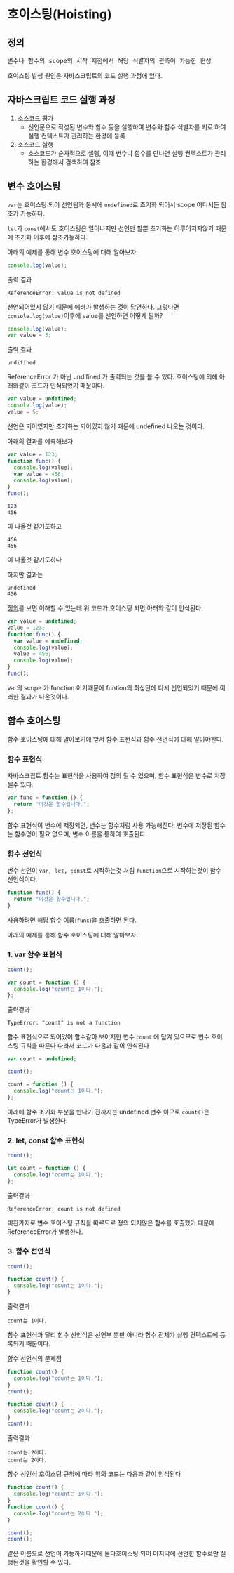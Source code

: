 # 호이스팅(Hoisting)

## 정의

<pre>
변수나 함수의 scope의 시작 지점에서 해당 식뱔자의 관측이 가능한 현상
</pre>

호이스팅 발생 원인은 자바스크립트의 코드 실행 과정에 있다.

## 자바스크립트 코드 실행 과정

1. 소스코드 평가
   - 선언문으로 작성된 변수와 함수 등을 실행하여 변수와 함수 식별자를 키로 하여 실행 컨텍스트가 관리하는 환경에 등록
2. 소스코드 실행
   - 소스코드가 순차적으로 샐행, 이때 변수나 함수를 만나면 실행 컨텍스트가 관리하는 환경에서 검색하여 참조

## 변수 호이스팅

`var`는 호이스팅 되어 선언됨과 동시에 `undefined`로 초기화 되어서 scope 어디서든 참조가 가능하다.

`let`과 `const`에서도 호이스팅은 일어나지만 선언만 할뿐 초기화는 이루어지지않기 때문에 초기화 이후에 참조가능하다.

아래의 예제를 통해 변수 호이스팅에 대해 알아보자.

```js
console.log(value);
```

출력 결과

```
ReferenceError: value is not defined
```

선언되어있지 않기 때문에 에러가 발생하는 것이 당연하다.
그렇다면 `console.log(value)`이후에 value를 선언하면 어떻게 될까?

```js
console.log(value);
var value = 5;
```

출력 결과

```
undifined
```

ReferenceError 가 아닌 undifined 가 출력되는 것을 볼 수 있다. 호이스팅에 의해 아래와같이 코드가 인식되었기 때문이다.

```js
var value = undefined;
console.log(value);
value = 5;
```

선언은 되어있지만 초기화는 되어있지 않기 때문에 undefined 나오는 것이다.

아래의 결과를 예측해보자

```js
var value = 123;
function func() {
  console.log(value);
  var value = 456;
  console.log(value);
}
func();
```

```
123
456
```

이 나올것 같기도하고

```
456
456
```

이 나올것 같기도하다

하지만 결과는

```
undefined
456
```

[정의](#정의)를 보면 이해할 수 있는데 위 코드가 호이스팅 되면 아래와 같이 인식된다.

```js
var value = undefined;
value = 123;
function func() {
  var value = undefined;
  console.log(value);
  value = 456;
  console.log(value);
}
func();
```

var의 scope 가 function 이기때문에 funtion의 최상단에 다시 선언되었기 때문에 이러한 결과가 나온것이다.

## 함수 호이스팅

함수 호이스팅에 대해 알아보기에 앞서 함수 표현식과 함수 선언식에 대해 알아야한다.

### 함수 표현식

자바스크립트 함수는 표현식을 사용하여 정의 될 수 있으며, 함수 표현식은 변수로 저장될수 있다.

```js
var func = function () {
  return "이것은 함수입니다.";
};
```

함수 표현식이 변수에 저장되면, 변수는 함수처럼 사용 가능해진다. 변수에 저장된 함수는 함수명이 필요 없으며, 변수 이름을 통하여 호출된다.

### 함수 선언식

번수 선언이 `var, let, const`로 시작하는것 처럼 `function`으로 시작하는것이 함수 선언식이다.

```js
function func() {
  return "이것은 함수입니다.";
}
```

사용하려면 해당 함수 이름(`func`)을 호출하면 된다.

아래의 예제를 통해 함수 호이스팅에 대해 알아보자.

### 1. var 함수 표현식

```js
count();

var count = function () {
  console.log("count는 1이다.");
};
```

출력결과

```
TypeError: "count" is not a function
```

함수 표현식으로 되어있어 함수같아 보이지만 변수 `count` 에 담겨 있으므로 변수 호이스팅 규칙을 따른다 따라서 코드가 다음과 같이 인식된다

```js
var count = undefined;

count();

count = function () {
  console.log("count는 1이다.");
};
```

아래에 함수 초기화 부분을 만나기 전까지는 undefined 변수 이므로 `count()`은 TypeError가 발생한다.

### 2. let, const 함수 표현식

```js
count();

let count = function () {
  console.log("count는 1이다.");
};
```

출력결과

```
ReferenceError: count is not defined
```

미찬가지로 변수 호이스팅 규칙을 따르므로 정의 되지않은 함수를 호출했기 때문에 ReferenceError가 발생한다.

### 3. 함수 선언식

```js
count();

function count() {
  console.log("count는 1이다.");
}
```

출력결과

```
count는 1이다.
```

함수 표현식과 달리 함수 선언식은 선언부 뿐만 아니라 함수 전체가 실행 컨텍스트에 등록되기 때문이다.

함수 선언식의 문제점

```js
function count() {
  console.log("count는 1이다.");
}
count();

function count() {
  console.log("count는 2이다.");
}
count();
```

출력결과

```
count는 2이다.
count는 2이다.
```

함수 선언식 호이스팅 규칙에 따라 위의 코드는 다음과 같이 인식된다

```js
function count() {
  console.log("count는 1이다.");
}
function count() {
  console.log("count는 2이다.");
}

count();
count();
```

같은 이름으로 선언이 가능하기때문에 둘다호이스팅 되어 마지막에 선언한 함수로만 실행된것을 확인할 수 있다.

